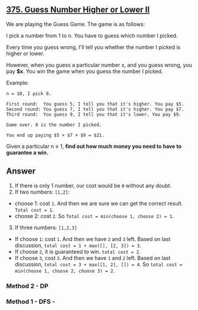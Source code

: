 ## [375. Guess Number Higher or Lower II](https://leetcode.com/problems/guess-number-higher-or-lower-ii/)

We are playing the Guess Game. The game is as follows:

I pick a number from 1 to n. You have to guess which number I picked.

Every time you guess wrong, I'll tell you whether the number I picked is higher or lower.

However, when you guess a particular number x, and you guess wrong, you pay **$x**. You win the game when you guess the number I picked.

Example:
```
n = 10, I pick 8.

First round:  You guess 5, I tell you that it's higher. You pay $5.
Second round: You guess 7, I tell you that it's higher. You pay $7.
Third round:  You guess 9, I tell you that it's lower. You pay $9.

Game over. 8 is the number I picked.

You end up paying $5 + $7 + $9 = $21.
```
Given a particular n ≥ 1, **find out how much money you need to have to guarantee a win.**

## Answer
1. If there is only 1 number, our cost would be `0` without any doubt.
2. If two numbers: `[1,2]`:
  - choose 1: cost `1`. And then we are sure we can get the correct result. `Total cost = 1`.
  - choose 2: cost `2`.
So `Total cost = min(choose 1, choose 2) = 1`.
3. If three numbers: `[1,2,3]`
  - If choose `1`: cost `1`. And then we have `2` and `3` left. Based on last discussion, `total cost = 1 + max([], [2, 3]) = 3`.
  - If choose `2`, it is guaranteed to win. `total cost = 2`.
  - If choose `3`, cost `3`. And then we have `1` and `2` left. Based on last discussion, `total cost = 3 + max([1, 2], []) = 4`.
So `total cost = min(choose 1, choose 2, choose 3) = 2`.

### Method 2 - DP

### Method 1 - DFS - 
```java

```
